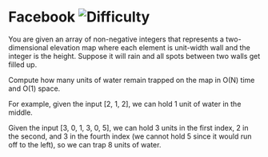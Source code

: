 # Facebook ![Difficulty](https://img.shields.io/badge/-MEDIUM-yellow)
	
You are given an array of non-negative integers that represents a two-dimensional elevation map where each element
is unit-width wall and the integer is the height. Suppose it will rain and all spots between two walls get filled up.
	
Compute how many units of water remain trapped on the map in O(N) time and O(1) space.
	
For example, given the input [2, 1, 2], we can hold 1 unit of water in the middle.
	
Given the input [3, 0, 1, 3, 0, 5], we can hold 3 units in the first index, 2 in the second,
and 3 in the fourth index (we cannot hold 5 since it would run off to the left), so we can
trap 8 units of water.
	
